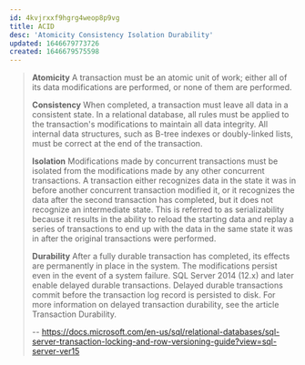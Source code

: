```yaml
---
id: 4kvjrxxf9hgrg4weop8p9vg
title: ACID
desc: 'Atomicity Consistency Isolation Durability'
updated: 1646679773726
created: 1646679575598
---
```


> **Atomicity**
> A transaction must be an atomic unit of work; either all of its data modifications are performed, or none of them are performed.
>
> **Consistency**
> When completed, a transaction must leave all data in a consistent state.
> In a relational database, all rules must be applied to the transaction's modifications to maintain all data integrity.
> All internal data structures, such as B-tree indexes or doubly-linked lists, must be correct at the end of the transaction.
>
> **Isolation**
> Modifications made by concurrent transactions must be isolated from the modifications made by any other concurrent transactions.
> A transaction either recognizes data in the state it was in before another concurrent transaction modified it, or it recognizes the data after the second transaction has completed, but it does not recognize an intermediate state.
> This is referred to as serializability because it results in the ability to reload the starting data and replay a series of transactions to end up with the data in the same state it was in after the original transactions were performed.
>
> **Durability**
> After a fully durable transaction has completed, its effects are permanently in place in the system.
> The modifications persist even in the event of a system failure.
> SQL Server 2014 (12.x) and later enable delayed durable transactions.
> Delayed durable transactions commit before the transaction log record is persisted to disk.
> For more information on delayed transaction durability, see the article Transaction Durability.
>
> -- <https://docs.microsoft.com/en-us/sql/relational-databases/sql-server-transaction-locking-and-row-versioning-guide?view=sql-server-ver15>